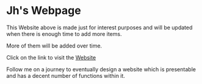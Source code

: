 # Jh's Webpage
	
This Website above is made just for interest purposes and will be updated when there is enough time to add more items.

More of them will be added over time. 

Click on the link to visit the 
[Website](https://jh123x.github.io/)

Follow me on a journey to eventually design a website which is presentable and has a decent number of functions within it.
